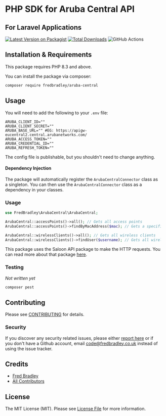 # PHP SDK for Aruba Central API
## For Laravel Applications

[![Latest Version on Packagist](https://img.shields.io/packagist/v/fredbradley/aruba-central.svg?style=flat-square)](https://packagist.org/packages/fredbradley/aruba-central)
[![Total Downloads](https://img.shields.io/packagist/dt/fredbradley/aruba-central.svg?style=flat-square)](https://packagist.org/packages/fredbradley/aruba-central)
![GitHub Actions](https://github.com/fredbradley/aruba-central/actions/workflows/main.yml/badge.svg)

## Installation & Requirements

This package requires PHP 8.3 and above.

You can install the package via composer:

```bash
composer require fredbradley/aruba-central
```

## Usage
You will need to add the following to your `.env` file:
```dotenv
ARUBA_CLIENT_ID=""
ARUBA_CLIENT_SECRET=""
ARUBA_BASE_URL="" #EG: https://apigw-eucentral2.central.arubanetworks.com/
ARUBA_ACCESS_TOKEN=""
ARUBA_CREDENTIAL_ID=""
ARUBA_REFRESH_TOKEN=""

```
The config file is publishable, but you shouldn't need to change anything.
#### Dependency Injection
The package will automatically register the `ArubaCentralConnector` class as a singleton. You can then use the `ArubaCentralConnector` class as a dependency in your classes.

### Usage
```php
use FredBradley\ArubaCentral\ArubaCentral;

ArubaCentral::accessPoints()->all(); // Gets all access points
ArubaCentral::accessPoints()->findByMacAddress($mac); // Gets a specific access point by MAC address

ArubaCentral::wirelessClients()->all(); // Gets all wireless clients
ArubaCentral::wirelessClients()->findUser($username); // Gets all wireless client by username
```

This package uses the Saloon API package to make the HTTP requests. You can read more about that package [here](https://docs.saloon.dev/).


### Testing
_Not written yet_
```bash
composer pest
```

## Contributing

Please see [CONTRIBUTING](CONTRIBUTING.md) for details.

### Security

If you discover any security related issues, please either [report here](https://github.com/fredbradley/aruba-central/security) or if you don't have a Github account, email code@fredbradley.co.uk instead of using the issue tracker.

## Credits

- [Fred Bradley](https://github.com/fredbradley)
- [All Contributors](../../contributors)

## License

The MIT License (MIT). Please see [License File](LICENSE.md) for more information.
